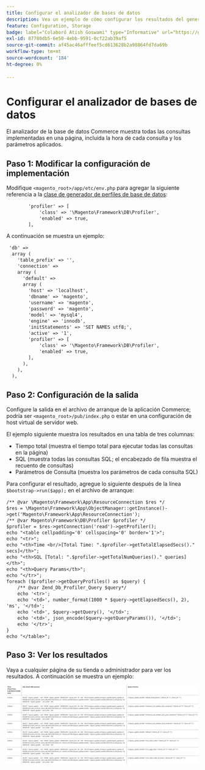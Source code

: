 ```yaml
---
title: Configurar el analizador de bases de datos
description: Vea un ejemplo de cómo configurar los resultados del generador de perfiles de base de datos.
feature: Configuration, Storage
badge: label="Colaboró Atish Goswami" type="Informative" url="https://github.com/atishgoswami" tooltip="Atish Goswami"
exl-id: 87780db5-6e50-4ebb-9591-0cf22ab39af5
source-git-commit: af45ac46afffeef5cd613628b2a98864fd7da69b
workflow-type: tm+mt
source-wordcount: '184'
ht-degree: 0%

---
```


# Configurar el analizador de bases de datos

El analizador de la base de datos Commerce muestra todas las consultas implementadas en una página, incluida la hora de cada consulta y los parámetros aplicados.

## Paso 1: Modificar la configuración de implementación

Modifique `<magento_root>/app/etc/env.php` para agregar la siguiente referencia a la [clase de generador de perfiles de base de datos](https://github.com/magento/magento2/tree/2.4/lib/internal/Magento/Framework/DB/Profiler.php):

```php?start_inline=1
        'profiler' => [
            'class' => '\Magento\Framework\DB\Profiler',
            'enabled' => true,
        ],
```

A continuación se muestra un ejemplo:

```php?start_inline=1
 'db' =>
  array (
    'table_prefix' => '',
    'connection' =>
    array (
      'default' =>
      array (
        'host' => 'localhost',
        'dbname' => 'magento',
        'username' => 'magento',
        'password' => 'magento',
        'model' => 'mysql4',
        'engine' => 'innodb',
        'initStatements' => 'SET NAMES utf8;',
        'active' => '1',
        'profiler' => [
            'class' => '\Magento\Framework\DB\Profiler',
            'enabled' => true,
        ],
      ),
    ),
  ),
```

## Paso 2: Configuración de la salida

Configure la salida en el archivo de arranque de la aplicación Commerce; podría ser `<magento_root>/pub/index.php` o estar en una configuración de host virtual de servidor web.

El ejemplo siguiente muestra los resultados en una tabla de tres columnas:

- Tiempo total (muestra el tiempo total para ejecutar todas las consultas en la página)
- SQL (muestra todas las consultas SQL; el encabezado de fila muestra el recuento de consultas)
- Parámetros de Consulta (muestra los parámetros de cada consulta SQL)

Para configurar el resultado, agregue lo siguiente después de la línea `$bootstrap->run($app);` en el archivo de arranque:

```php?start_inline=1
/** @var \Magento\Framework\App\ResourceConnection $res */
$res = \Magento\Framework\App\ObjectManager::getInstance()->get('Magento\Framework\App\ResourceConnection');
/** @var Magento\Framework\DB\Profiler $profiler */
$profiler = $res->getConnection('read')->getProfiler();
echo "<table cellpadding='0' cellspacing='0' border='1'>";
echo "<tr>";
echo "<th>Time <br/>[Total Time: ".$profiler->getTotalElapsedSecs()." secs]</th>";
echo "<th>SQL [Total: ".$profiler->getTotalNumQueries()." queries]</th>";
echo "<th>Query Params</th>";
echo "</tr>";
foreach ($profiler->getQueryProfiles() as $query) {
    /** @var Zend_Db_Profiler_Query $query*/
    echo '<tr>';
    echo '<td>', number_format(1000 * $query->getElapsedSecs(), 2), 'ms', '</td>';
    echo '<td>', $query->getQuery(), '</td>';
    echo '<td>', json_encode($query->getQueryParams()), '</td>';
    echo '</tr>';
}
echo "</table>";
```

## Paso 3: Ver los resultados

Vaya a cualquier página de su tienda o administrador para ver los resultados. A continuación se muestra un ejemplo:

![Resultados del generador de perfiles de base de datos de muestra](../../assets/configuration/db-profiler-results.png)
